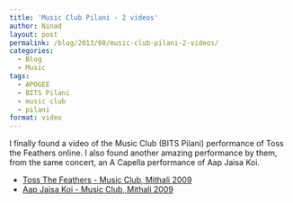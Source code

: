 ```yaml
---
title: 'Music Club Pilani - 2 videos'
author: Ninad
layout: post
permalink: /blog/2013/08/music-club-pilani-2-videos/
categories:
  - Blog
  - Music
tags:
  - APOGEE
  - BITS Pilani
  - music club
  - pilani
format: video
---
```

I finally found a video of the Music Club (BITS Pilani) performance of Toss the Feathers online. I also found another amazing performance by them, from the same concert, an A Capella performance of Aap Jaisa Koi.

  * [Toss The Feathers - Music Club, Mithali 2009](http://www.youtube.com/watch?v=wfKhk3DxM_w "The video on Youtube")
  * [Aap Jaisa Koi - Music Club, Mithali 2009](http://www.youtube.com/watch?v=T-ZKlFrH4Aw "The video on Youtube")
